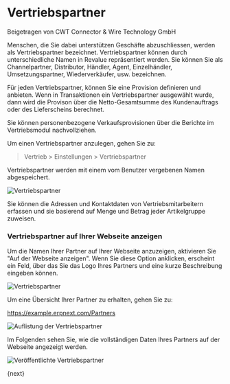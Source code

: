 # Vertriebspartner
<span class="text-muted contributed-by">Beigetragen von CWT Connector & Wire Technology GmbH</span>

Menschen, die Sie dabei unterstützen Geschäfte abzuschliessen, werden als Vertriebspartner bezeichnet. Vertriebspartner können durch unterschiedliche Namen in Revalue repräsentiert werden. Sie können Sie als Channelpartner, Distributor, Händler, Agent, Einzelhändler, Umsetzungspartner, Wiederverkäufer, usw. bezeichnen.

Für jeden Vertriebspartner, können Sie eine Provision definieren und anbieten. Wenn in Transaktionen ein Vertriebspartner ausgewählt wurde, dann wird die Provison über die Netto-Gesamtsumme des Kundenauftrags oder des Lieferscheins berechnet.

Sie können personenbezogene Verkaufsprovisionen über die Berichte im Vertriebsmodul nachvollziehen.

Um einen Vertriebspartner anzulegen, gehen Sie zu:

> Vertrieb > Einstellungen > Vertriebspartner

Vertriebspartner werden mit einem vom Benutzer vergebenen Namen abgespeichert.

<img class="screenshot" alt="Vertriebspartner" src="{{docs_base_url}}/assets/img/selling/sales-partner.png">

Sie können die Adressen und Kontaktdaten von Vertriebsmitarbeitern erfassen und sie basierend auf Menge und Betrag jeder Artikelgruppe zuweisen.

### Vertriebspartner auf Ihrer Webseite anzeigen

Um die Namen Ihrer Partner auf Ihrer Webseite anzuzeigen, aktivieren Sie "Auf der Webseite anzeigen". Wenn Sie diese Option anklicken, erscheint ein Feld, über das Sie das Logo Ihres Partners und eine kurze Beschreibung eingeben können.

<img class="screenshot" alt="Vertriebspartner" src="{{docs_base_url}}/assets/img/selling/sales-partner-website.png">

Um eine Übersicht Ihrer Partner zu erhalten, gehen Sie zu:

https://example.erpnext.com/Partners

![Auflistung der Vertriebspartner]({{docs_base_url}}/assets/old_images/erpnext/sales-partner-listing.png)

Im Folgenden sehen Sie, wie die vollständigen Daten Ihres Partners auf der Webseite angezeigt werden.

![Veröffentlichte Vertriebspartner]({{docs_base_url}}/assets/old_images/erpnext/sales-partner-published.png)

{next}

